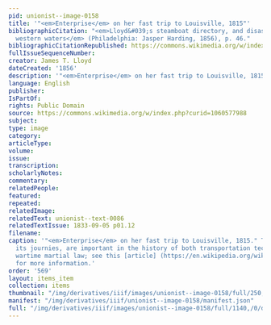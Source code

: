 ```yaml
---
pid: unionist--image-0158
title: '"<em>Enterprise</em> on her fast trip to Louisville, 1815"'
bibliographicCitation: "<em>Lloyd&#039;s steamboat directory, and disasters on the
  western waters</em> (Philadelphia: Jasper Harding, 1856), p. 46."
bibliographicCitationRepublished: https://commons.wikimedia.org/w/index.php?curid=1060577988
fullIssueSequenceNumber: 
creator: James T. Lloyd
dateCreated: '1856'
description: '"<em>Enterprise</em> on her fast trip to Louisville, 1815"'
language: English
publisher: 
IsPartOf: 
rights: Public Domain
source: https://commons.wikimedia.org/w/index.php?curid=1060577988
subject: 
type: image
category: 
articleType: 
volume: 
issue: 
transcription: 
scholarlyNotes: 
commentary: 
relatedPeople: 
featured: 
repeated: 
relatedImage: 
relatedText: unionist--text-0086
relatedTextIssue: 1833-09-05 p01.12
filename: 
caption: '"<em>Enterprise</em> on her fast trip to Louisville, 1815." This ship, and
  its journies, are important in the history of both transportation technology and
  wartime martial law; see this [article] (https://en.wikipedia.org/wiki/Enterprise_(1814))
  for more information.'
order: '569'
layout: items_item
collection: items
thumbnail: "/img/derivatives/iiif/images/unionist--image-0158/full/250,/0/default.jpg"
manifest: "/img/derivatives/iiif/unionist--image-0158/manifest.json"
full: "/img/derivatives/iiif/images/unionist--image-0158/full/1140,/0/default.jpg"
---
```

